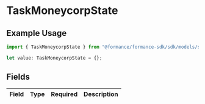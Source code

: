 # TaskMoneycorpState

## Example Usage

```typescript
import { TaskMoneycorpState } from "@formance/formance-sdk/sdk/models/shared";

let value: TaskMoneycorpState = {};
```

## Fields

| Field       | Type        | Required    | Description |
| ----------- | ----------- | ----------- | ----------- |